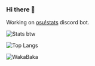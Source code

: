 ### Hi there 👋

Working on [osu!stats](https://github.com/TheGiga/osu-stats) discord bot.

![Stats btw](https://github-readme-stats.vercel.app/api?username=TheGiga&show_icons=true&theme=radical&count_private=true)

![Top Langs](https://github-readme-stats.vercel.app/api/top-langs/?username=TheGiga&langs_count=8&theme=radical&hide=css&layout=compact)

![WakaBaka](https://github-readme-stats.vercel.app/api/wakatime?username=TheGiga&theme=radical)
